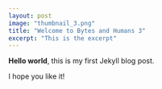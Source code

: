 ```yaml
---
layout: post
image: "thumbnail_3.png"
title: "Welcome to Bytes and Humans 3"
excerpt: "This is the excerpt"
---
```


**Hello world**, this is my first Jekyll blog post.

I hope you like it!
